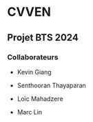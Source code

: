 # CVVEN

## Projet BTS 2024

### Collaborateurs

- Kevin Giang

- Senthooran Thayaparan

- Loïc Mahadzere

- Marc Lin